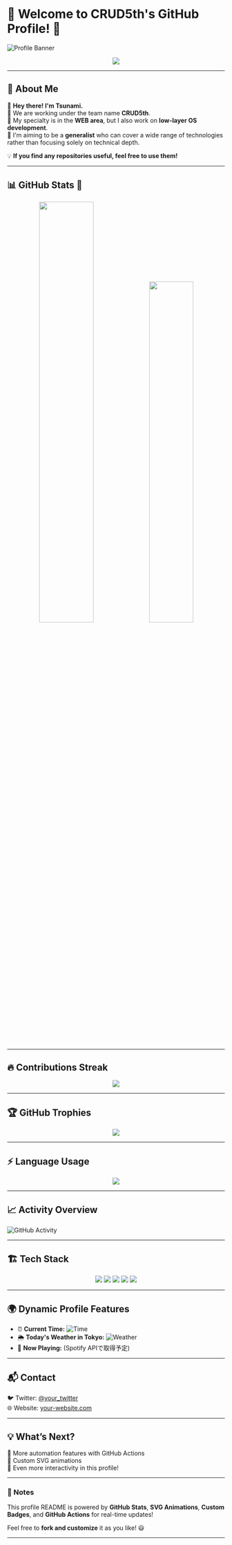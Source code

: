 # 🚀 Welcome to CRUD5th's GitHub Profile! 🚀

![Profile Banner](https://user-images.githubusercontent.com/your-image/banner.gif)

<!-- 📝 アニメーションで動く自己紹介 -->
<p align="center">
  <img src="https://readme-typing-svg.herokuapp.com?font=Fira+Code&duration=4000&pause=500&color=F74C00&center=true&vCenter=true&width=500&height=50&lines=Hey+there!+I'm+Tsunami!;CRUD5th+Team+Lead;Generalist+%7C+Web+%26+OS+Dev+;Let's+Code+Something+Awesome!+🔥">
</p>

---

## 🌊 About Me
👋 **Hey there! I'm Tsunami.**  
🔹 We are working under the team name **CRUD5th**.  
🔹 My specialty is in the **WEB area**, but I also work on **low-layer OS development**.  
🔹 I'm aiming to be a **generalist** who can cover a wide range of technologies  
rather than focusing solely on technical depth.  

💡 **If you find any repositories useful, feel free to use them!**  

---

## 📊 GitHub Stats 🚀
<p align="center">
  <img src="https://github-readme-stats.vercel.app/api?username=crudfifth&show_icons=true&theme=radical" width="50%">
  <img src="https://github-readme-stats.vercel.app/api/top-langs/?username=crudfifth&layout=compact&theme=tokyonight" width="45%">
</p>

---

## 🔥 Contributions Streak
<p align="center">
  <img src="https://github-readme-streak-stats.herokuapp.com/?user=crudfifth&theme=radical">
</p>

---

## 🏆 GitHub Trophies
<p align="center">
  <img src="https://github-profile-trophy.vercel.app/?username=crudfifth&theme=radical&margin-w=15">
</p>

---

## ⚡ **Language Usage**
<p align="center">
  <img src="https://github-stats-evirunurm.vercel.app/api/languages.js?username=crudfifth">
</p>

---

## 📈 **Activity Overview**
![GitHub Activity](https://github-readme-activity-graph.cyclic.app/graph?username=crudfifth&theme=radical)

---

## 🏗 **Tech Stack**
<!-- 🌟 ゴリゴリのアイコンバッジ -->
<p align="center">
  <img src="https://img.shields.io/badge/JavaScript-F7DF1E?style=for-the-badge&logo=javascript&logoColor=black">
  <img src="https://img.shields.io/badge/TypeScript-007ACC?style=for-the-badge&logo=typescript&logoColor=white">
  <img src="https://img.shields.io/badge/React-61DAFB?style=for-the-badge&logo=react&logoColor=black">
  <img src="https://img.shields.io/badge/Node.js-339933?style=for-the-badge&logo=nodedotjs&logoColor=white">
  <img src="https://img.shields.io/badge/Rust-000000?style=for-the-badge&logo=rust&logoColor=white">
</p>

---

## 🌍 **Dynamic Profile Features**
<!-- GitHub Actionsで定期更新 -->
- ⏰ **Current Time:** ![Time](https://worldtimeapi.org/api/timezone/Asia/Tokyo)
- 🌦 **Today's Weather in Tokyo:** ![Weather](https://wttr.in/Tokyo?format=3)
- 🎵 **Now Playing:** (Spotify APIで取得予定)

---

## 📬 **Contact**
🐦 Twitter: [@your_twitter](https://twitter.com/your_twitter)  
🌐 Website: [your-website.com](https://your-website.com)  

---

## **💡 What’s Next?**
🔧 More automation features with GitHub Actions  
🎨 Custom SVG animations  
🚀 Even more interactivity in this profile!

---

### 📝 Notes
This profile README is powered by **GitHub Stats**, **SVG Animations**, **Custom Badges**, and **GitHub Actions** for real-time updates!  

Feel free to **fork and customize** it as you like! 😃  

---

<!--
**crudfifth/crudfifth** is a ✨ _special_ ✨ repository because its `README.md` (this file) appears on your GitHub profile.
-->
